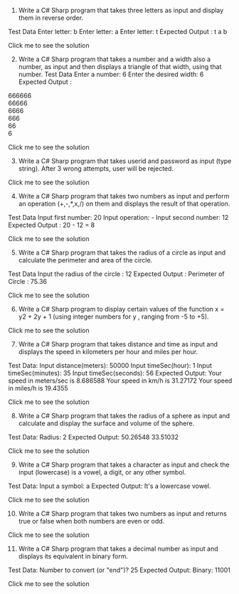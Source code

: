 1. Write a C# Sharp program that takes three letters as input and display them in reverse order.

Test Data
Enter letter: b 
Enter letter: a
Enter letter: t
Expected Output :
t a b

Click me to see the solution

2. Write a C# Sharp program that takes a number and a width also a number, as input and then displays a triangle of that width, using that number.
Test Data
Enter a number: 6 
Enter the desired width: 6 
Expected Output :

666666                                                      
66666                                                           
6666                                                                  
666                                                        
66                                                                  
6 

Click me to see the solution

3. Write a C# Sharp program that takes userid and password as input (type string). After 3 wrong attempts, user will be rejected. 

Click me to see the solution

4. Write a C# Sharp program that takes two numbers as input and perform an operation (+,-,*,x,/) on them and displays the result of that operation.

Test Data
Input first number: 20
Input operation: - 
Input second number: 12
Expected Output :
20 - 12 = 8

Click me to see the solution

5. Write a C# Sharp program that takes the radius of a circle as input and calculate the perimeter and area of the circle. 

Test Data
Input the radius of the circle :
12 
Expected Output :
Perimeter of Circle : 75.36

Click me to see the solution

6. Write a C# Sharp program to display certain values of the function x = y2 + 2y + 1 (using integer numbers for y , ranging from -5 to +5). 

Click me to see the solution

7. Write a C# Sharp program that takes distance and time as input and displays the speed in kilometers per hour and miles per hour. 

Test Data:
Input distance(meters): 50000 
Input timeSec(hour): 1 
Input timeSec(minutes): 35
Input timeSec(seconds): 56
Expected Output:
Your speed in meters/sec is 8.686588
Your speed in km/h is 31.27172 
Your speed in miles/h is 19.4355

Click me to see the solution

8. Write a C# Sharp program that takes the radius of a sphere as input and calculate and display the surface and volume of the sphere. 

Test Data:
Radius: 2 
Expected Output:
50.26548
33.51032

Click me to see the solution

9. Write a C# Sharp program that takes a character as input and check the input (lowercase) is a vowel, a digit, or any other symbol. 

Test Data:
Input a symbol: a
Expected Output:
It's a lowercase vowel.

Click me to see the solution

10. Write a C# Sharp program that takes two numbers as input and returns true or false when both numbers are even or odd. 

Click me to see the solution

11. Write a C# Sharp program that takes a decimal number as input and displays its equivalent in binary form. 

Test Data:
Number to convert (or "end")? 25
Expected Output:
Binary: 11001

Click me to see the solution
